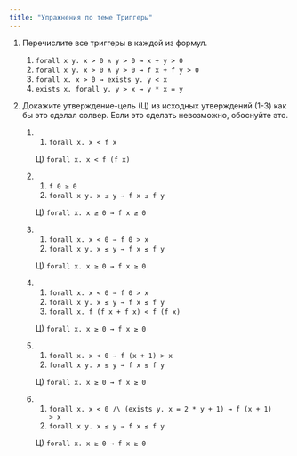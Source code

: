 ```yaml
---
title: "Упражнения по теме Триггеры"
---
```


1. Перечислите все триггеры в каждой из формул.

   1. <code>forall x y. x &gt; 0 &and; y &gt; 0 &rarr; x + y &gt; 0</code>
   2. <code>forall x y. x &gt; 0 &and; y &gt; 0 &rarr; f x + f y &gt; 0</code>
   1. <code>forall x. x &gt; 0 &rarr; exists y. y &lt; x</code>
   1. <code>exists x. forall y. y &gt; x &rarr; y * x = y</code>

1. Докажите утверждение-цель (Ц) из исходных утверждений (1-3)
   как бы это сделал солвер. Если это сделать невозможно, обоснуйте это.

   1. 1) <code>forall x. x &lt; f x</code>

      Ц) <code>forall x. x &lt; f (f x)</code>

   1. 1) <code>f 0 &ge; 0</code>
      2) <code>forall x y. x &le; y &rarr; f x &le; f y</code>

      Ц) <code>forall x. x &ge; 0 &rarr; f x &ge; 0</code>

   1. 1) <code>forall x. x &lt; 0 &rarr; f 0 &gt; x</code>
      2) <code>forall x y. x &le; y &rarr; f x &le; f y</code>

      Ц) <code>forall x. x &ge; 0 &rarr; f x &ge; 0</code>

   1. 1) <code>forall x. x &lt; 0 &rarr; f 0 &gt; x</code>
      2) <code>forall x y. x &le; y &rarr; f x &le; f y</code>
      3) <code>forall x. f (f x + f x) &lt; f (f x)</code>

      Ц) <code>forall x. x &ge; 0 &rarr; f x &ge; 0</code>

   1. 1) <code>forall x. x &lt; 0 &rarr; f (x + 1) &gt; x</code>
      2) <code>forall x y. x &le; y &rarr; f x &le; f y</code>

      Ц) <code>forall x. x &ge; 0 &rarr; f x &ge; 0</code>

   1. 1) <code>forall x. x &lt; 0 /\ (exists y. x = 2 * y + 1) &rarr; f (x + 1) &gt; x</code>
      2) <code>forall x y. x &le; y &rarr; f x &le; f y</code>

      Ц) <code>forall x. x &ge; 0 &rarr; f x &ge; 0</code>
